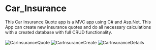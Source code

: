 # Car_Insurance
This Car Insurance Quote app is a MVC app using C# and Asp.Net. This App can create new insurance quotes and do all necessary calculations with a created database with full CRUD functionality.
<br>
<br>
![CarInsuranceQuote](https://user-images.githubusercontent.com/68976585/103809465-650c4800-500e-11eb-8f96-702d0673028e.png)
![CarInsuranceCreate](https://user-images.githubusercontent.com/68976585/103809449-60479400-500e-11eb-8b5f-701d730480d6.png)
![CarInsuranceDetails](https://user-images.githubusercontent.com/68976585/103809455-62a9ee00-500e-11eb-89ea-b763301877f1.png)

